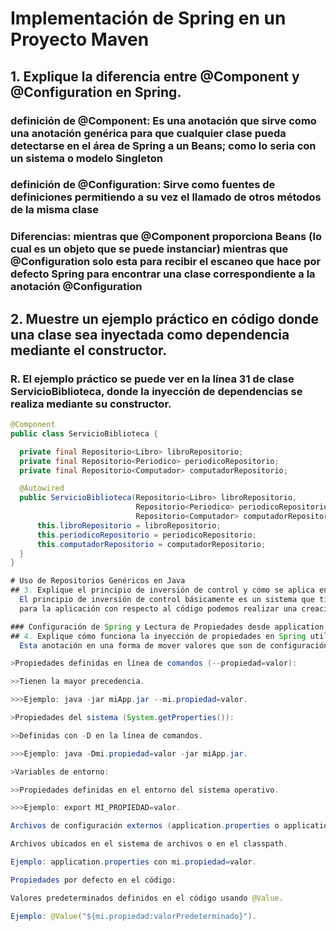 # Implementación de Spring en un Proyecto Maven

 ## 1.  Explique la diferencia entre @Component y @Configuration en Spring.
  ### **definición de @Component:** Es una anotación que sirve como una anotación genérica para que cualquier clase pueda detectarse en el área de Spring a un Beans; como lo seria con un sistema o modelo Singleton

  ### **definición de @Configuration:** Sirve como fuentes de definiciones permitiendo a su vez el llamado de otros métodos de la misma clase

  ### **Diferencias:** mientras que @Component proporciona Beans (lo cual es un objeto que se puede instanciar) mientras que @Configuration solo esta para recibir el escaneo que hace por defecto Spring para encontrar una clase correspondiente a la anotación @Configuration

 ## 2. Muestre un ejemplo práctico en código donde una clase sea inyectada como dependencia mediante el constructor. 
  ### R. El ejemplo práctico se puede ver en la línea 31 de clase ServicioBiblioteca, donde la inyección de dependencias se realiza mediante su constructor.

  ```java
@Component
public class ServicioBiblioteca {

    private final Repositorio<Libro> libroRepositorio;
    private final Repositorio<Periodico> periodicoRepositorio;
    private final Repositorio<Computador> computadorRepositorio;

    @Autowired
    public ServicioBiblioteca(Repositorio<Libro> libroRepositorio,
                              Repositorio<Periodico> periodicoRepositorio,
                              Repositorio<Computador> computadorRepositorio) {
        this.libroRepositorio = libroRepositorio;
        this.periodicoRepositorio = periodicoRepositorio;
        this.computadorRepositorio = computadorRepositorio;
    }
}

# Uso de Repositorios Genéricos en Java
  ## 3. Explique el principio de inversión de control y cómo se aplica en esta solución.
    El principio de inversión de control básicamente es un sistema que tiene Spring que al trabajar con una biblioteca esta opción de inversión de control hace que la propia biblioteca invoque el código del usuario; esto tiene cabida a la propia inyección de dependencias por consecuente se implementa un container para la gestión de las instancias
    para la aplicación con respecto al código podemos realizar una creación de objetos y su eliminación dirigida a los objetos del usuario.

### Configuración de Spring y Lectura de Propiedades desde application.properties
  ## 4. Explique cómo funciona la inyección de propiedades en Spring utilizando @Value y qué precedencia tiene cada fuente.
    Esta anotación en una forma de mover valores que son de configuración como (credenciales, bases de datos) fuera del código principal o código fuente y colocarlo en un archivo externo, esto genera una mayor flexibilidad y la inyección de múltiples fuentes creando una adaptabilidad en diferentes entornos como (desarrollo, producción, pruebas).
 
  >Propiedades definidas en línea de comandos (--propiedad=valor):

  >>Tienen la mayor precedencia.

  >>>Ejemplo: java -jar miApp.jar --mi.propiedad=valor.

  >Propiedades del sistema (System.getProperties()):

  >>Definidas con -D en la línea de comandos.

  >>>Ejemplo: java -Dmi.propiedad=valor -jar miApp.jar.

  >Variables de entorno:

  >>Propiedades definidas en el entorno del sistema operativo.

  >>>Ejemplo: export MI_PROPIEDAD=valor.

  Archivos de configuración externos (application.properties o application.yml):

  Archivos ubicados en el sistema de archivos o en el classpath.

  Ejemplo: application.properties con mi.propiedad=valor.

  Propiedades por defecto en el código:

  Valores predeterminados definidos en el código usando @Value.

  Ejemplo: @Value("${mi.propiedad:valorPredeterminado}").
